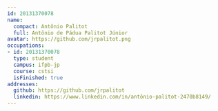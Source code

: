 ```yaml
---
id: 20131370078
name:
  compact: Antônio Palitot
  full: Antônio de Pádua Palitot Júnior
avatar: https://github.com/jrpalitot.png
occupations:
- id: 20131370078
  type: student
  campus: ifpb-jp
  course: cstsi
  isFinished: true
addresses:
  github: https://github.com/jrpalitot
  linkedin: https://www.linkedin.com/in/antônio-palitot-2470b8149/
---
```

